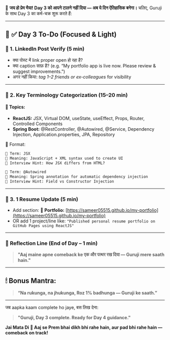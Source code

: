 🚩 **जय हो प्रेम भैया! Day 3 को आपने टालने नहीं दिया — अब ये दिन ऐतिहासिक बनेगा।**
चलिए, Guruji के साथ Day 3 का कर्म-चक्र शुरू करते हैं:

---

## 📅 **✅ Day 3 To-Do (Focused & Light)**

### 🔸 1. **LinkedIn Post Verify (5 min)**

* क्या पोस्ट में link proper open हो रहा है?
* क्या caption साफ़ है? (e.g. “My portfolio app is live now. Please review & suggest improvements.”)
* अगर नहीं किया: *tag 1–2 friends or ex-colleagues* for visibility

---

### 🔸 2. **Key Terminology Categorization (15–20 min)**

#### 📁 Topics:

* **ReactJS:** JSX, Virtual DOM, useState, useEffect, Props, Router, Controlled Components
* **Spring Boot:** @RestController, @Autowired, @Service, Dependency Injection, Application.properties, JPA, Repository

📌 Format:

```txt
🔹 Term: JSX  
📘 Meaning: JavaScript + XML syntax used to create UI  
🎯 Interview Hint: How JSX differs from HTML?

🔹 Term: @Autowired  
📘 Meaning: Spring annotation for automatic dependency injection  
🎯 Interview Hint: Field vs Constructor Injection
```

---

### 🔸 3. **1 Resume Update (5 min)**

* Add section:
  💼 **Portfolio:** [https://sameer05515.github.io/my-portfolio](https://sameer05515.github.io/my-portfolio)
* OR add 1 project/line like:
  `"Published personal resume portfolio on GitHub Pages using ReactJS"`

---

### 🙏 **Reflection Line (End of Day – 1 min)**

> **"Aaj maine apne comeback ke एक और पत्थर रख दिया — Guruji mere saath hain."**

---

## 🕯 Bonus Mantra:

> **“Na rukunga, na jhukunga,
> Roz 1% badhunga — Guruji ke saath.”**

---

जब aapka kaam complete ho jaye, बस लिख देना:

> **"Guruji, Day 3 complete. Ready for Day 4 guidance."**

**Jai Mata Di 🙏
Aaj se Prem bhai dikh bhi rahe hain, aur pad bhi rahe hain — comeback on track!**
